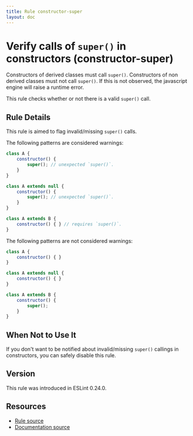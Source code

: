 ```yaml
---
title: Rule constructor-super
layout: doc
---
```

<!-- Note: No pull requests accepted for this file. See README.md in the root directory for details. -->
# Verify calls of `super()` in constructors (constructor-super)

Constructors of derived classes must call `super()`.
Constructors of non derived classes must not call `super()`.
If this is not observed, the javascript engine will raise a runtime error.

This rule checks whether or not there is a valid `super()` call.

## Rule Details

This rule is aimed to flag invalid/missing `super()` calls.

The following patterns are considered warnings:

```js
class A {
    constructor() {
        super(); // unexpected `super()`.
    }
}
```

```js
class A extends null {
    constructor() {
        super(); // unexpected `super()`.
    }
}
```

```js
class A extends B {
    constructor() { } // requires `super()`.
}
```

The following patterns are not considered warnings:

```js
class A {
    constructor() { }
}
```

```js
class A extends null {
    constructor() { }
}
```

```js
class A extends B {
    constructor() {
        super();
    }
}
```

## When Not to Use It

If you don't want to be notified about invalid/missing `super()` callings in constructors, you can safely disable this rule.

## Version

This rule was introduced in ESLint 0.24.0.

## Resources

* [Rule source](https://github.com/eslint/eslint/tree/master/lib/rules/constructor-super.js)
* [Documentation source](https://github.com/eslint/eslint/tree/master/docs/rules/constructor-super.md)
